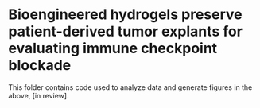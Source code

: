 # Bioengineered hydrogels preserve patient-derived tumor explants for evaluating immune checkpoint blockade
This folder contains code used to analyze data and generate figures in the above, [in review].
